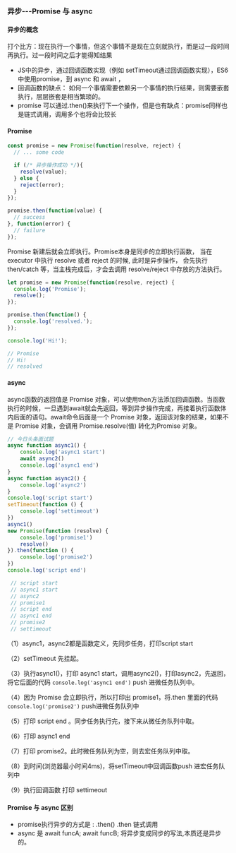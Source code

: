 ### 异步---Promise 与 async
#### 异步的概念
打个比方：现在执行一个事情，但这个事情不是现在立刻就执行，而是过一段时间再执行。过一段时间之后才能得知结果

*  JS中的异步，通过回调函数实现（例如 setTimeout通过回调函数实现），ES6 中使用promise，到 async 和 await ，
*  回调函数的缺点： 如何一个事情需要依赖另一个事情的执行结果，则需要嵌套执行，层层嵌套是相当繁琐的。
*  promise 可以通过.then()来执行下一个操作，但是也有缺点：promise同样也是链式调用，调用多个也将会比较长


####  Promise

``` javascript
const promise = new Promise(function(resolve, reject) {
  // ... some code

  if (/* 异步操作成功 */){
    resolve(value);
  } else {
    reject(error);
  }
});

promise.then(function(value) {
  // success
}, function(error) {
  // failure
});
```
Promise 新建后就会立即执行。Promise本身是同步的立即执行函数， 当在 executor 中执行 resolve 或者 reject 的时候, 此时是异步操作， 会先执行 then/catch 等，当主栈完成后，才会去调用 resolve/reject 中存放的方法执行。

``` javascript
let promise = new Promise(function(resolve, reject) {
  console.log('Promise');
  resolve();
});

promise.then(function() {
  console.log('resolved.');
});

console.log('Hi!');

// Promise
// Hi!
// resolved
```
#### async 
async函数的返回值是 Promise 对象，可以使用then方法添加回调函数。当函数执行的时候，一旦遇到await就会先返回，等到异步操作完成，再接着执行函数体内后面的语句。await命令后面是一个 Promise 对象，返回该对象的结果，如果不是 Promise 对象，会调用 Promise.resolve(值) 转化为Promise 对象。

```javascript
// 今日头条面试题
async function async1() {
    console.log('async1 start')
    await async2()
    console.log('async1 end')
}
async function async2() {
    console.log('async2')
}
console.log('script start')
setTimeout(function () {
    console.log('settimeout')
})
async1()
new Promise(function (resolve) {
    console.log('promise1')
    resolve()
}).then(function () {
    console.log('promise2')
})
console.log('script end')

 // script start
 // async1 start
 // async2
 // promise1
 // script end
 // async1 end
 // promise2
 // settimeout
```
（1）async1，async2都是函数定义，先同步任务，打印script start

（2）setTimeout 先挂起。

（3）执行async1()，打印 async1 start，调用async2()，打印async2，先返回，将它后面的代码 `console.log('async1 end')` push 进微任务队列中。

（4）因为 Promise 会立即执行，所以打印出 promise1，将.then 里面的代码 ` console.log('promise2') ` push进微任务队列中

（5）打印 script end 。同步任务执行完，接下来从微任务队列中取。

（6）打印 async1 end

（7）打印 promise2。此时微任务队列为空，则去宏任务队列中取。

（8）到时间(浏览器最小时间4ms)，将setTimeout中回调函数push 进宏任务队列中

（9）执行回调函数 打印 settimeout

#### Promise 与 async 区别
* promise执行异步的方式是 : .then() .then 链式调用
* async 是 await funcA;  await funcB;  将异步变成同步的写法,本质还是异步的。
